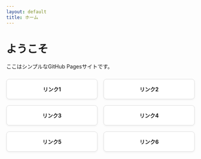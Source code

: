 ```yaml
---
layout: default
title: ホーム
---
```


<style>
.grid {
  display: grid;
  grid-template-columns: repeat(auto-fill, minmax(200px, 1fr));
  gap: 1rem;
  margin-top: 1.5rem;
}
.card {
  background: #fff;
  border: 1px solid #ddd;
  padding: 1rem;
  text-align: center;
  border-radius: 8px;
  box-shadow: 0 2px 5px rgba(0,0,0,0.05);
}
.card a {
  text-decoration: none;
  color: inherit;
  font-weight: bold;
}
</style>

# ようこそ

ここはシンプルなGitHub Pagesサイトです。

<div class="grid">
  <div class="card"><a href="#">リンク1</a></div>
  <div class="card"><a href="#">リンク2</a></div>
  <div class="card"><a href="#">リンク3</a></div>
  <div class="card"><a href="#">リンク4</a></div>
  <div class="card"><a href="#">リンク5</a></div>
  <div class="card"><a href="#">リンク6</a></div>
</div>
